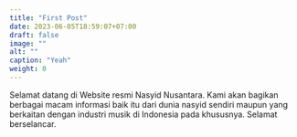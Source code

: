 ```yaml
---
title: "First Post"
date: 2023-06-05T18:59:07+07:00
draft: false
image: ""
alt: ""
caption: "Yeah"
weight: 0
---
```


Selamat datang di Website resmi Nasyid Nusantara. Kami akan bagikan berbagai macam informasi baik itu dari dunia nasyid sendiri maupun yang berkaitan dengan industri musik di Indonesia pada khususnya. Selamat berselancar.